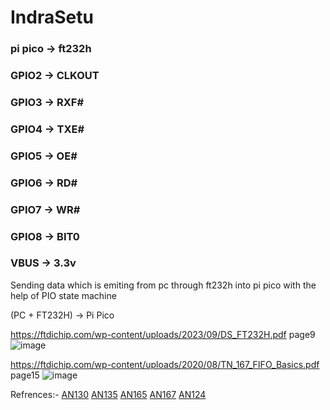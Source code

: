 # IndraSetu
### pi pico -> ft232h
### GPIO2 -> CLKOUT
### GPIO3 -> RXF#
### GPIO4 -> TXE#

### GPIO5 -> OE#
### GPIO6 -> RD#
### GPIO7 -> WR#

### GPIO8 -> BIT0

### VBUS  -> 3.3v

Sending data which is emiting from pc through ft232h into pi pico with the help of PIO state machine

(PC + FT232H) -> Pi Pico

https://ftdichip.com/wp-content/uploads/2023/09/DS_FT232H.pdf page9
![image](https://github.com/user-attachments/assets/8218383e-ef5a-4f15-b0bc-0f2af2ca4632)

https://ftdichip.com/wp-content/uploads/2020/08/TN_167_FIFO_Basics.pdf page15
![image](https://github.com/user-attachments/assets/0eba0862-4f97-4fa5-8e6f-982e1e37b466)

Refrences:-
[AN130](https://ftdichip.com/wp-content/uploads/2020/08/AN_130_FT2232H_Used_In_FT245-Synchronous-FIFO-Mode.pdf)
[AN135](https://www.ftdichip.com/Documents/AppNotes/AN_135_MPSSE_Basics.pdf)
[AN165](https://www.ftdichip.com/Documents/AppNotes/AN_165_Establishing_Synchronous_245_FIFO_Communications_using_a_Morph-IC-II.pdf)
[AN167](https://ftdichip.com/wp-content/uploads/2020/08/TN_167_FIFO_Basics.pdf)
[AN124](https://www.ftdichip.cn/Support/Documents/AppNotes/oldAN_124_User_Guide_For_FT_PROG.pdf)
